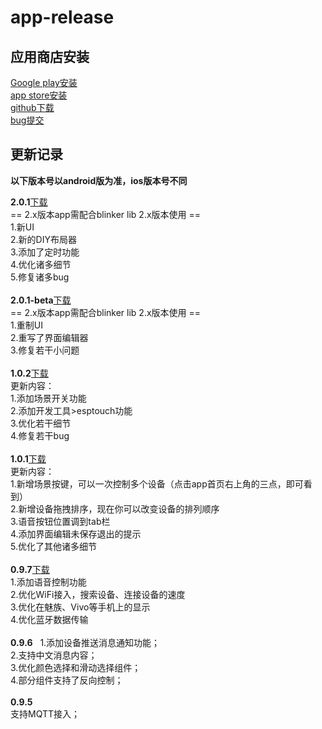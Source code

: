 # app-release  
## 应用商店安装  
[Google play安装](https://play.google.com/store/apps/details?id=iot.clz.me)  
[app store安装](https://itunes.apple.com/cn/app/id1357907814)  
[github下载](https://github.com/blinker-iot/app-release/releases)  
[bug提交](https://www.arduino.cn/thread-81133-1-1.html)  
## 更新记录  
**以下版本号以android版为准，ios版本号不同**  

**2.0.1**[下载](https://github.com/blinker-iot/app-release/releases/download/2.0.1/blinker-2.0.1.apk)  
== 2.x版本app需配合blinker lib 2.x版本使用 ==  
1.新UI  
2.新的DIY布局器  
3.添加了定时功能  
4.优化诸多细节  
5.修复诸多bug  
<br>
**2.0.1-beta**[下载](https://github.com/blinker-iot/app-release/releases/download/2.0.1-beta/blinker2.0.1-beta.apk)  
== 2.x版本app需配合blinker lib 2.x版本使用 ==  
1.重制UI  
2.重写了界面编辑器  
3.修复若干小问题  
<br>
**1.0.2**[下载](https://github.com/blinker-iot/app-release/releases/download/1.0.2/blinker-1.0.2.apk)  
更新内容：  
1.添加场景开关功能  
2.添加开发工具>esptouch功能  
3.优化若干细节  
4.修复若干bug  
<br>
**1.0.1**[下载](https://github.com/blinker-iot/app-release/releases/download/1.0.1-beta/blinker-1.0.1-beta.apk)  
更新内容：  
1.新增场景按键，可以一次控制多个设备（点击app首页右上角的三点，即可看到）  
2.新增设备拖拽排序，现在你可以改变设备的排列顺序  
3.语音按钮位置调到tab栏  
4.添加界面编辑未保存退出的提示  
5.优化了其他诸多细节  
<br>
**0.9.7**[下载](https://github.com/blinker-iot/app-release/releases/download/0.9.7/blinker-0.9.7.apk)  
1.添加语音控制功能  
2.优化WiFi接入，搜索设备、连接设备的速度  
3.优化在魅族、Vivo等手机上的显示  
4.优化蓝牙数据传输  
<br>
**0.9.6**  
1.添加设备推送消息通知功能；  
2.支持中文消息内容；  
3.优化颜色选择和滑动选择组件；  
4.部分组件支持了反向控制；  
<br>
**0.9.5**  
支持MQTT接入；  
